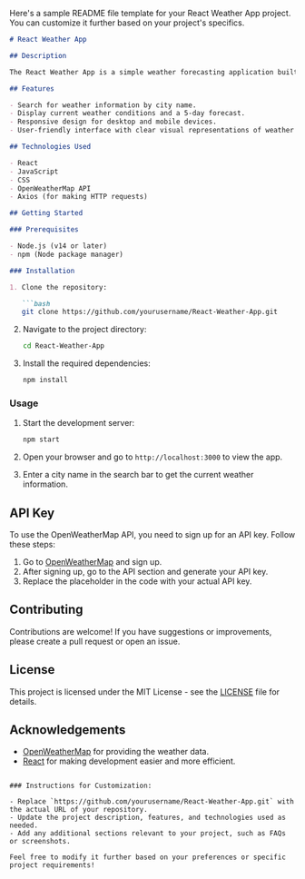 Here's a sample README file template for your React Weather App project. You can customize it further based on your project's specifics.

```markdown
# React Weather App

## Description

The React Weather App is a simple weather forecasting application built using React. It allows users to search for weather conditions in different locations, providing real-time data such as temperature, humidity, wind speed, and more.

## Features

- Search for weather information by city name.
- Display current weather conditions and a 5-day forecast.
- Responsive design for desktop and mobile devices.
- User-friendly interface with clear visual representations of weather data.

## Technologies Used

- React
- JavaScript
- CSS
- OpenWeatherMap API
- Axios (for making HTTP requests)

## Getting Started

### Prerequisites

- Node.js (v14 or later)
- npm (Node package manager)

### Installation

1. Clone the repository:

   ```bash
   git clone https://github.com/yourusername/React-Weather-App.git
   ```

2. Navigate to the project directory:

   ```bash
   cd React-Weather-App
   ```

3. Install the required dependencies:

   ```bash
   npm install
   ```

### Usage

1. Start the development server:

   ```bash
   npm start
   ```

2. Open your browser and go to `http://localhost:3000` to view the app.

3. Enter a city name in the search bar to get the current weather information.

## API Key

To use the OpenWeatherMap API, you need to sign up for an API key. Follow these steps:

1. Go to [OpenWeatherMap](https://openweathermap.org/api) and sign up.
2. After signing up, go to the API section and generate your API key.
3. Replace the placeholder in the code with your actual API key.

## Contributing

Contributions are welcome! If you have suggestions or improvements, please create a pull request or open an issue.

## License

This project is licensed under the MIT License - see the [LICENSE](LICENSE) file for details.

## Acknowledgements

- [OpenWeatherMap](https://openweathermap.org/) for providing the weather data.
- [React](https://reactjs.org/) for making development easier and more efficient.

```

### Instructions for Customization:

- Replace `https://github.com/yourusername/React-Weather-App.git` with the actual URL of your repository.
- Update the project description, features, and technologies used as needed.
- Add any additional sections relevant to your project, such as FAQs or screenshots.

Feel free to modify it further based on your preferences or specific project requirements!
